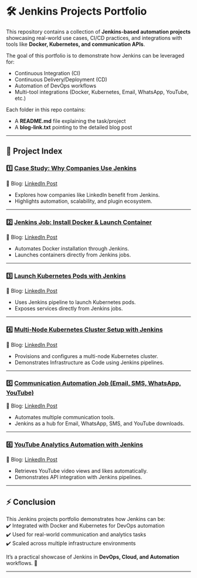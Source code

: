 # 🛠️ Jenkins Projects Portfolio  

This repository contains a collection of **Jenkins-based automation projects** showcasing real-world use cases, CI/CD practices, and integrations with tools like **Docker, Kubernetes, and communication APIs**.  

The goal of this portfolio is to demonstrate how Jenkins can be leveraged for:  
- Continuous Integration (CI)  
- Continuous Delivery/Deployment (CD)  
- Automation of DevOps workflows  
- Multi-tool integrations (Docker, Kubernetes, Email, WhatsApp, YouTube, etc.)  

Each folder in this repo contains:  
- A **README.md** file explaining the task/project  
- A **blog-link.txt** pointing to the detailed blog post  

---

## 📂 Project Index  

### 1️⃣ [Case Study: Why Companies Use Jenkins](./task-1-jenkins-case-study/README.md)  
📖 Blog: [LinkedIn Post](https://www.linkedin.com/posts/aman-kant-mahto_why-linkedin-use-jenkins-activity-7176616710781771778-tw_w?utm_source=share&utm_medium=member_desktop)  
- Explores how companies like LinkedIn benefit from Jenkins.  
- Highlights automation, scalability, and plugin ecosystem.  

---

### 2️⃣ [Jenkins Job: Install Docker & Launch Container](./task-2-docker-container-job/README.md)  
📖 Blog: [LinkedIn Post](https://www.linkedin.com/posts/aman-kant-mahto_jenkins-job-for-installing-docker-and-launch-activity-7177193790472941568-ZCH0?utm_source=share&utm_medium=member_desktop)  
- Automates Docker installation through Jenkins.  
- Launches containers directly from Jenkins jobs.  

---

### 3️⃣ [Launch Kubernetes Pods with Jenkins](./task-3-k8s-pods-expose/README.md)  
📖 Blog: [LinkedIn Post](https://www.linkedin.com/posts/aman-kant-mahto_launching-the-kubernetes-pods-and-expose-activity-7177983527555055616-6P1V?utm_source=share&utm_medium=member_desktop)  
- Uses Jenkins pipeline to launch Kubernetes pods.  
- Exposes services directly from Jenkins jobs.  

---

### 4️⃣ [Multi-Node Kubernetes Cluster Setup with Jenkins](./task-4-multi-node-k8s/README.md)  
📖 Blog: [LinkedIn Post](https://www.linkedin.com/posts/aman-kant-mahto_building-multi-node-cluster-of-kubernetes-activity-7177989825327730690-tq_v?utm_source=share&utm_medium=member_desktop)  
- Provisions and configures a multi-node Kubernetes cluster.  
- Demonstrates Infrastructure as Code using Jenkins pipelines.  

---

### 5️⃣ [Communication Automation Job (Email, SMS, WhatsApp, YouTube)](./task-5-communication-job/README.md)  
📖 Blog: [LinkedIn Post](https://www.linkedin.com/posts/aman-kant-mahto_creating-a-jenkins-job-to-send-emails-sms-activity-7257451191847055360-9Z_j?utm_source=share&utm_medium=member_desktop)  
- Automates multiple communication tools.  
- Jenkins as a hub for Email, WhatsApp, SMS, and YouTube downloads.  

---

### 6️⃣ [YouTube Analytics Automation with Jenkins](./task-6-youtube-views-job/README.md)  
📖 Blog: [LinkedIn Post](https://www.linkedin.com/posts/aman-kant-mahto_creating-a-jenkins-job-for-automatically-activity-7177992517756329985-ZL0O?utm_source=share&utm_medium=member_desktop)  
- Retrieves YouTube video views and likes automatically.  
- Demonstrates API integration with Jenkins pipelines.  

---

## ⚡ Conclusion  

This Jenkins projects portfolio demonstrates how Jenkins can be:  
✔️ Integrated with Docker and Kubernetes for DevOps automation  
✔️ Used for real-world communication and analytics tasks  
✔️ Scaled across multiple infrastructure environments  

It’s a practical showcase of Jenkins in **DevOps, Cloud, and Automation** workflows. 🚀  

---
